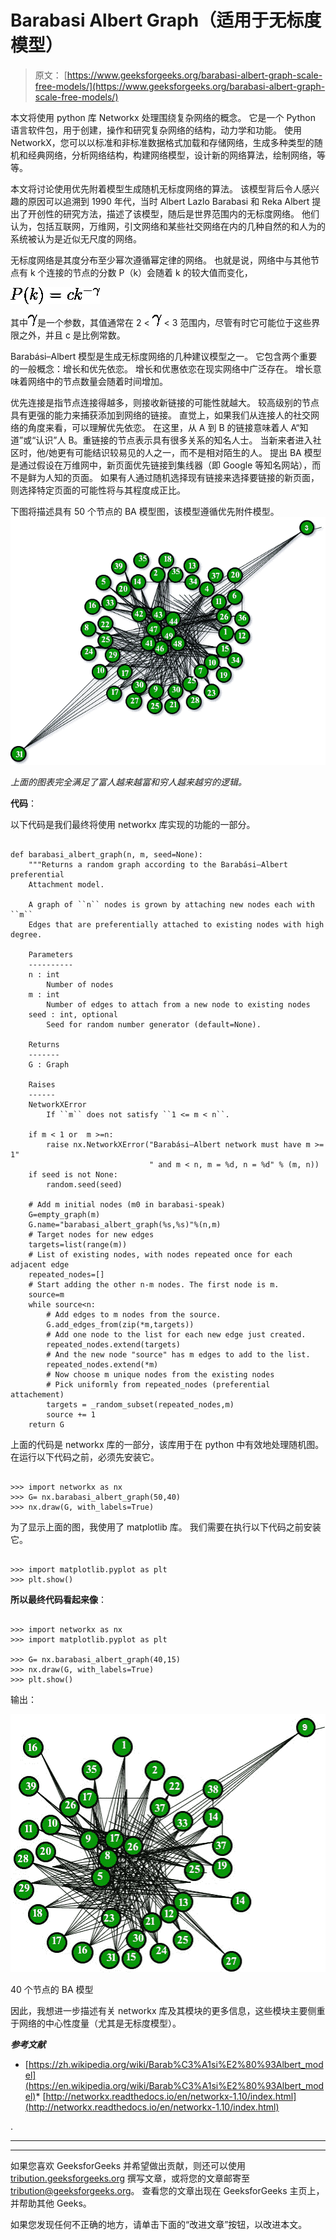 # Barabasi Albert Graph（适用于无标度模型）

> 原文： [https://www.geeksforgeeks.org/barabasi-albert-graph-scale-free-models/](https://www.geeksforgeeks.org/barabasi-albert-graph-scale-free-models/)

本文将使用 python 库 Networkx 处理围绕复杂网络的概念。 它是一个 Python 语言软件包，用于创建，操作和研究复杂网络的结构，动力学和功能。 使用 NetworkX，您可以以标准和非标准数据格式加载和存储网络，生成多种类型的随机和经典网络，分析网络结构，构建网络模型，设计新的网络算法，绘制网络，等等。

本文将讨论使用优先附着模型生成随机无标度网络的算法。 该模型背后令人感兴趣的原因可以追溯到 1990 年代，当时 Albert Lazlo Barabasi 和 Reka Albert 提出了开创性的研究方法，描述了该模型，随后是世界范围内的无标度网络。 他们认为，包括互联网，万维网，引文网络和某些社交网络在内的几种自然的和人为的系统被认为是近似无尺度的网络。

无标度网络是其度分布至少幂次遵循幂定律的网络。 也就是说，网络中与其他节点有 k 个连接的节点的分数 P（k）会随着 k 的较大值而变化，

![P(k)=ck^{-\gamma }](img/3b014ae2a69255b039451a688cfc7c0f.png "Rendered by QuickLaTeX.com")

其中![\gamma](img/200c584eb44b8b9de7e8ec7c11208361.png "Rendered by QuickLaTeX.com")是一个参数，其值通常在 2 < ![\gamma](img/200c584eb44b8b9de7e8ec7c11208361.png "Rendered by QuickLaTeX.com") < 3 范围内，尽管有时它可能位于这些界限之外，并且 c 是比例常数。

Barabási–Albert 模型是生成无标度网络的几种建议模型之一。 它包含两个重要的一般概念：增长和优先依恋。 增长和优惠依恋在现实网络中广泛存在。 增长意味着网络中的节点数量会随着时间增加。

优先连接是指节点连接得越多，则接收新链接的可能性就越大。 较高级别的节点具有更强的能力来捕获添加到网络的链接。 直觉上，如果我们从连接人的社交网络的角度来看，可以理解优先依恋。 在这里，从 A 到 B 的链接意味着人 A“知道”或“认识”人 B。重链接的节点表示具有很多关系的知名人士。 当新来者进入社区时，他/她更有可能结识较易见的人之一，而不是相对陌生的人。 提出 BA 模型是通过假设在万维网中，新页面优先链接到集线器（即 Google 等知名网站），而不是鲜为人知的页面。 如果有人通过随机选择现有链接来选择要链接的新页面，则选择特定页面的可能性将与其程度成正比。

下图将描述具有 50 个节点的 BA 模型图，该模型遵循优先附件模型。 ![](img/947e094cfed899be52e8c97961ca1873.png)

*上面的图表完全满足了富人越来越富和穷人越来越穷的逻辑。*

**代码**：

以下代码是我们最终将使用 networkx 库实现的功能的一部分。

```

def barabasi_albert_graph(n, m, seed=None): 
    """Returns a random graph according to the Barabási–Albert preferential 
    Attachment model. 

    A graph of ``n`` nodes is grown by attaching new nodes each with ``m`` 
    Edges that are preferentially attached to existing nodes with high degree. 

    Parameters 
    ----------
    n : int
        Number of nodes 
    m : int
        Number of edges to attach from a new node to existing nodes 
    seed : int, optional 
        Seed for random number generator (default=None). 

    Returns 
    -------
    G : Graph 

    Raises 
    ------
    NetworkXError 
        If ``m`` does not satisfy ``1 <= m < n``. 

    if m < 1 or  m >=n: 
        raise nx.NetworkXError("Barabási–Albert network must have m >= 1"
                               " and m < n, m = %d, n = %d" % (m, n)) 
    if seed is not None: 
        random.seed(seed) 

    # Add m initial nodes (m0 in barabasi-speak) 
    G=empty_graph(m) 
    G.name="barabasi_albert_graph(%s,%s)"%(n,m) 
    # Target nodes for new edges 
    targets=list(range(m)) 
    # List of existing nodes, with nodes repeated once for each adjacent edge 
    repeated_nodes=[] 
    # Start adding the other n-m nodes. The first node is m. 
    source=m 
    while source<n: 
        # Add edges to m nodes from the source. 
        G.add_edges_from(zip(*m,targets)) 
        # Add one node to the list for each new edge just created. 
        repeated_nodes.extend(targets) 
        # And the new node "source" has m edges to add to the list. 
        repeated_nodes.extend(*m) 
        # Now choose m unique nodes from the existing nodes 
        # Pick uniformly from repeated_nodes (preferential attachement) 
        targets = _random_subset(repeated_nodes,m) 
        source += 1
    return G 

```

上面的代码是 networkx 库的一部分，该库用于在 python 中有效地处理随机图。 在运行以下代码之前，必须先安装它。

```

>>> import networkx as nx 
>>> G= nx.barabasi_albert_graph(50,40) 
>>> nx.draw(G, with_labels=True) 

```

为了显示上面的图，我使用了 matplotlib 库。 我们需要在执行以下代码之前安装它。

```

>>> import matplotlib.pyplot as plt 
>>> plt.show() 

```

**所以最终代码看起来像**：

```

>>> import networkx as nx 
>>> import matplotlib.pyplot as plt 

>>> G= nx.barabasi_albert_graph(40,15) 
>>> nx.draw(G, with_labels=True) 
>>> plt.show() 

```

输出：

![](img/c0d6f481fdf2d6170ad6c211962c4683.png)

40 个节点的 BA 模型

因此，我想进一步描述有关 networkx 库及其模块的更多信息，这些模块主要侧重于网络的中心性度量（尤其是无标度模型）。

***参考文献***

*   [https://zh.wikipedia.org/wiki/Barab%C3%A1si%E2%80%93Albert_model](https://en.wikipedia.org/wiki/Barab%C3%A1si%E2%80%93Albert_model)*   [http://networkx.readthedocs.io/en/networkx-1.10/index.html](http://networkx.readthedocs.io/en/networkx-1.10/index.html)

.



* * *

* * *

如果您喜欢 GeeksforGeeks 并希望做出贡献，则还可以使用 [tribution.geeksforgeeks.org](https://contribute.geeksforgeeks.org/) 撰写文章，或将您的文章邮寄至 tribution@geeksforgeeks.org。 查看您的文章出现在 GeeksforGeeks 主页上，并帮助其他 Geeks。

如果您发现任何不正确的地方，请单击下面的“改进文章”按钮，以改进本文。